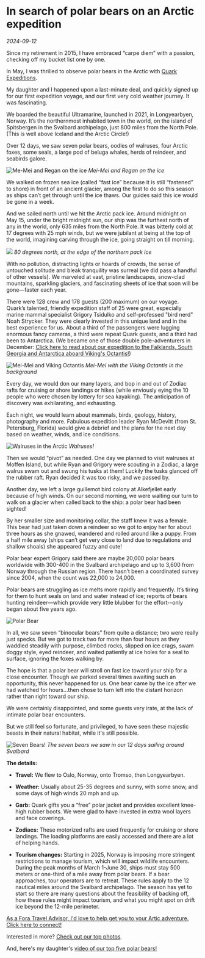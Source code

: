 # In search of polar bears on an Arctic expedition
*2024-09-12*

Since my retirement in 2015, I have embraced “carpe diem” with a passion, checking off my bucket list one by one.

In May, I was thrilled to observe polar bears in the Arctic with [Quark Expeditions](https://www.quarkexpeditions.com/).

My daughter and I happened upon a last-minute deal, and quickly signed up for our first expedition voyage, and our first very cold weather journey. It was fascinating.

We boarded the beautiful Ultramarine, launched in 2021, in Longyearbyen, Norway. It’s the northernmost inhabited town in the world, on the island of Spitsbergen in the Svalbard archipelago, just 800 miles from the North Pole. (This is well above Iceland and the Arctic Circle!)

Over 12 days, we saw seven polar bears, oodles of walruses, four Arctic foxes, some seals, a large pod of beluga whales, herds of reindeer, and seabirds galore.

![Me-Mei and Regan on the ice](./Images/Svalbard/Svalbard11.jpeg)
*Mei-Mei and Regan on the ice*

We walked on frozen sea ice (called “fast ice” because it is still “fastened” to shore) in front of an ancient glacier, among the first to do so this season as ships can’t get through until the ice thaws. Our guides said this ice would be gone in a week.

And we sailed north until we hit the Arctic pack ice. Around midnight on May 15, under the bright midnight sun, our ship was the furthest north of any in the world, only 635 miles from the North Pole. It was bitterly cold at 17 degrees with 25 mph winds, but we were jubilant at being at the top of the world, imagining carving through the ice, going straight on till morning.

![](./Images/Svalbard/Svalbard7.jpeg)
*80 degrees north, at the edge of the northern pack ice*

With no pollution, distracting lights or hoards of crowds, the sense of untouched solitude and bleak tranquility was surreal (we did pass a handful of other vessels). We marveled at vast, pristine landscapes, snow-clad mountains, sparkling glaciers, and fascinating sheets of ice that soon will be gone—faster each year.

There were 128 crew and 178 guests (200 maximum) on our voyage. Quark’s talented, friendly expedition staff of 25 were great, especially marine mammal specialist Grigory Tsidulko and self-professed "bird nerd" Noah Strycker. They were clearly invested in this unique land and in the best experience for us. About a third of the passengers were lugging enormous fancy cameras, a third were repeat Quark guests, and a third had been to Antarctica. (We became one of those double pole-adventurers in December: [Click here to read about our expedition to the Falklands, South Georgia and Antarctica aboard Viking's Octantis!](https://wp.me/p6xsQy-1kh))

![Mei-Mei and Viking Octantis](./Images/Svalbard/Svalbard10.jpeg)
*Mei-Mei with the Viking Octantis in the background*

Every day, we would don our many layers, and bop in and out of Zodiac rafts for cruising or shore landings or hikes (while enviously eying the 10 people who were chosen by lottery for sea kayaking). The anticipation of discovery was exhilarating, and exhausting.

Each night, we would learn about mammals, birds, geology, history, photography and more. Fabulous expedition leader Ryan McDevitt (from St. Petersburg, Florida) would give a debrief and the plans for the next day based on weather, winds, and ice conditions.

![Walruses in the Arctic](./Images/Svalbard/Svalbard12.jpeg)
*Walruses!*

Then we would “pivot” as needed. One day we planned to visit walruses at Moffen Island, but while Ryan and Grigory were scouting in a Zodiac, a large walrus swam out and swung his tusks at them! Luckily the tusks glanced off the rubber raft. Ryan decided it was too risky, and we passed by.

Another day, we left a large guillemot bird colony at Alkefjellet early because of high winds. On our second morning, we were waiting our turn to walk on a glacier when called back to the ship: a polar bear had been sighted!

By her smaller size and monitoring collar, the staff knew it was a female. This bear had just taken down a reindeer so we got to enjoy her for about three hours as she gnawed, wandered and rolled around like a puppy. From a half mile away (ships can’t get very close to land due to regulations and shallow shoals) she appeared fuzzy and cute!

Polar bear expert Grigory said there are maybe 20,000 polar bears worldwide with 300-400 in the Svalbard archipelago and up to 3,600 from Norway through the Russian region. There hasn’t been a coordinated survey since 2004, when the count was 22,000 to 24,000.

Polar bears are struggling as ice melts more rapidly and frequently. It’s tiring for them to hunt seals on land and water instead of ice; reports of bears hunting reindeer—which provide very little blubber for the effort--only began about five years ago.

![Polar Bear](./Images/Svalbard/Svalbard8.jpeg)

In all, we saw seven “binocular bears” from quite a distance; two were really just specks. But we got to track two for more than four hours as they waddled steadily with purpose, climbed rocks, slipped on ice crags, swam doggy style, eyed reindeer, and waited patiently at ice holes for a seal to surface, ignoring the foxes walking by.

The hope is that a polar bear will stroll on fast ice toward your ship for a close encounter. Though we parked several times awaiting such an opportunity, this never happened for us. One bear came by the ice after we had watched for hours...then chose to turn left into the distant horizon rather than right toward our ship.

We were certainly disappointed, and some guests very irate, at the lack of intimate polar bear encounters.

But we still feel so fortunate, and privileged, to have seen these majestic beasts in their natural habitat, while it's still possible.

![Seven Bears!](./Images/Svalbard/Svalbard9.jpeg)
*The seven bears we saw in our 12 days sailing around Svalbard*

**The details:**

- **Travel:** We flew to Oslo, Norway, onto Tromso, then Longyearbyen.

- **Weather:** Usually about 25-35 degrees and sunny, with some snow, and some days of high winds 20 mph and up.  

- **Garb:** Quark gifts you a “free” polar jacket and provides excellent knee-high rubber boots. We were glad to have invested in extra wool layers and face coverings.

- **Zodiacs:** These motorized rafts are used frequently for cruising or shore landings. The loading platforms are easily accessed and there are a lot of helping hands.

- **Tourism changes:** Starting in 2025, Norway is imposing more stringent restrictions to manage tourism, which will impact wildlife encounters. During the peak months of March 1-June 30, ships must stay 500 meters or one-third of a mile away from polar bears. If a bear approaches, tour operators are to retreat. These rules apply to the 12 nautical miles around the Svalbard archipelago. The season has yet to start so there are many questions about the feasibility of backing off, how these rules might impact tourism, and what you might spot on drift ice beyond the 12-mile perimeter.

[As a Fora Travel Advisor, I'd love to help get you to your Artic adventure. Click here to connect!](https://www.foratravel.com/advisor/mei-mei-kirk)

Interested in more? [Check out our top photos](https://photos.app.goo.gl/nrM7aE43uvYzTVGu6).

And, here's my daughter's [video of our top five polar bears!](https://youtu.be/PBhD4h5FMZA?si=OGt_wu8gzAk9LgvJ)
